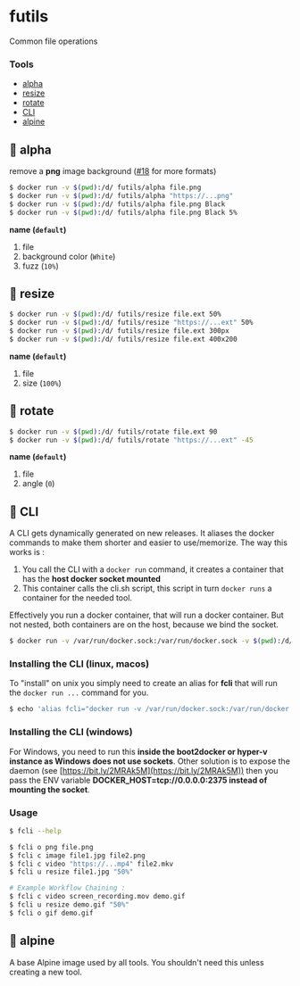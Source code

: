 # futils
Common file operations 

### Tools
- [alpha](#alpha)
- [resize](#resize)
- [rotate](#rotate)
- [CLI](#cli)
- [alpine](#alpine)

## :whale: alpha
remove a **png** image background ([#18](https://github.com/jukefr/fyle/issues/18) for more formats)
```bash
$ docker run -v $(pwd):/d/ futils/alpha file.png
$ docker run -v $(pwd):/d/ futils/alpha "https://...png"
$ docker run -v $(pwd):/d/ futils/alpha file.png Black
$ docker run -v $(pwd):/d/ futils/alpha file.png Black 5%
```
**name (`default`)**
1. file 
2. background color (`White`)
3. fuzz (`10%`)

<Asciinema id="5TXzMrMdT1hOJSGYUVeNRoSjn"/>

## :whale: resize
```bash
$ docker run -v $(pwd):/d/ futils/resize file.ext 50%
$ docker run -v $(pwd):/d/ futils/resize "https://...ext" 50%
$ docker run -v $(pwd):/d/ futils/resize file.ext 300px
$ docker run -v $(pwd):/d/ futils/resize file.ext 400x200
```
**name (`default`)**
1. file
2. size (`100%`)

<Asciinema id="0O3U1bIuC7mQebNt3VadapT9h"/>

## :whale: rotate
```bash
$ docker run -v $(pwd):/d/ futils/rotate file.ext 90
$ docker run -v $(pwd):/d/ futils/rotate "https://...ext" -45
```
**name (`default`)**
1. file
2. angle (`0`)

## :whale: CLI
A CLI gets dynamically generated on new releases. It aliases the docker commands to make them shorter and easier to use/memorize.
The way this works is :
1. You call the CLI with a `docker run` command, it creates a container that has the **host docker socket mounted**
2. This container calls the cli.sh script, this script in turn `docker runs` a container for the needed tool.

Effectively you run a docker container, that will run a docker container. But not nested, both containers are on the host, because we bind the socket.

```bash
$ docker run -v /var/run/docker.sock:/var/run/docker.sock -v $(pwd):/d/ futils/cli --help
```

### Installing the CLI (linux, macos)
To "install" on unix you simply need to create an alias for **fcli** that 
will run the `docker run ...` command for you.
```bash
$ echo 'alias fcli="docker run -v /var/run/docker.sock:/var/run/docker.sock -v $(pwd):/d/ futils/cli"' >> ~/.bashrc
```

### Installing the CLI (windows)
For Windows, you need to run this **inside the boot2docker or hyper-v instance
as Windows does not use sockets**. Other solution is to expose the daemon (see
[https://bit.ly/2MRAk5M](https://bit.ly/2MRAk5M)) then you pass the ENV variable
**DOCKER_HOST=tcp://0.0.0.0:2375 instead of mounting the socket**. 

### Usage
```bash
$ fcli --help

$ fcli o png file.png
$ fcli c image file1.jpg file2.png
$ fcli c video "https://...mp4" file2.mkv  
$ fcli u resize file1.jpg "50%"

# Example Workflow Chaining :
$ fcli c video screen_recording.mov demo.gif
$ fcli u resize demo.gif "50%"
$ fcli o gif demo.gif
```

## :whale: alpine
A base Alpine image used by all tools. You shouldn't need this unless creating a new tool.

